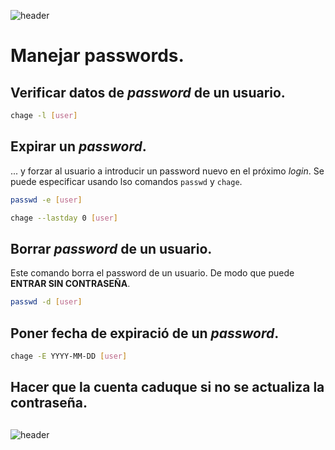 
![header](/Tutoriales-IFC/assets/header.png)















# Manejar passwords.

## Verificar datos de *password* de un usuario.

```bash
chage -l [user]
```

## Expirar un *password*. 

... y forzar al usuario a introducir un password nuevo en el próximo *login*. Se puede especificar usando lso comandos `passwd` y `chage`.

```bash
passwd -e [user]
```

```bash
chage --lastday 0 [user]
```

## Borrar *password* de un usuario.
Este comando borra el password de un usuario. De modo que puede **ENTRAR
SIN CONTRASEÑA**.

```bash
passwd -d [user]
```

## Poner fecha de expiració de un *password*.

```bash
chage -E YYYY-MM-DD [user]
```


## Hacer que la cuenta caduque si no se actualiza la contraseña.

## 















![header](/Tutoriales-IFC/assets/header.png)

